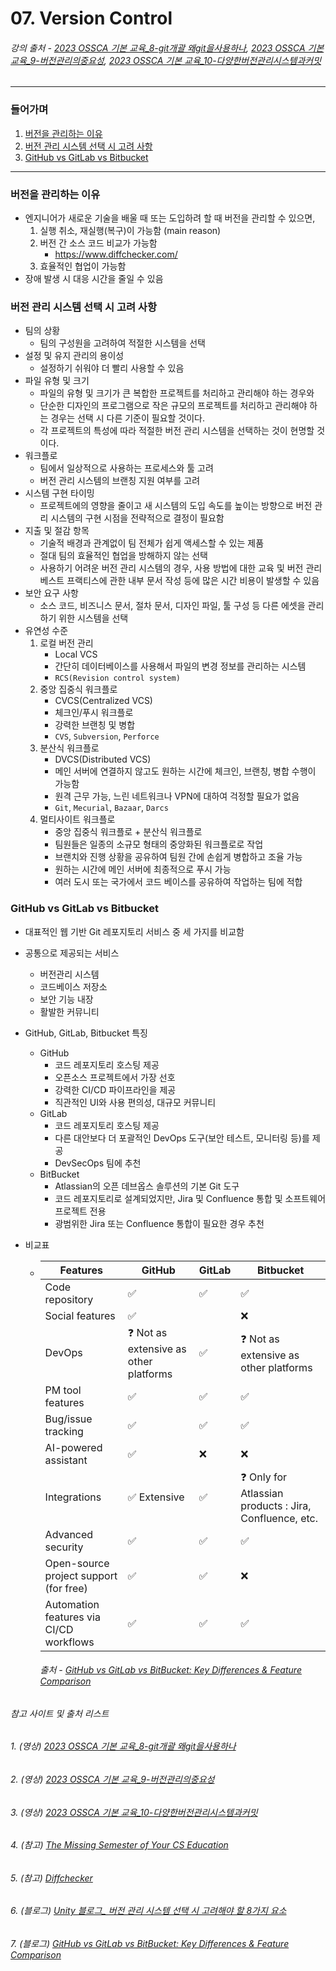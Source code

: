 # 07. Version Control

###### 강의 출처 - [2023 OSSCA 기본 교육_8-git개괄 왜git을사용하나](https://www.youtube.com/watch?v=BdgWZy87e9M&list=PL8MaVgZDhGk-z7cezrPFJ5y6v3GW_S1iF&index=10), [2023 OSSCA 기본 교육_9-버전관리의중요성](https://www.youtube.com/watch?v=UVz7WCx7HEI&list=PL8MaVgZDhGk-z7cezrPFJ5y6v3GW_S1iF&index=11), [2023 OSSCA 기본 교육_10-다양한버전관리시스템과커밋](https://www.youtube.com/watch?v=VVjQ6yQRFlc&list=PL8MaVgZDhGk-z7cezrPFJ5y6v3GW_S1iF&index=12)

***
### 들어가며
1. <a href="#reason">버전을 관리하는 이유</a>
2. <a href="#think">버전 관리 시스템 선택 시 고려 사항</a>
3. <a href="#compare">GitHub vs GitLab vs Bitbucket</a>

***
### <span id="reason">버전을 관리하는 이유</span>

- 엔지니어가 새로운 기술을 배울 때 또는 도입하려 할 때 버전을 관리할 수 있으면,
    1. 실행 취소, 재실행(복구)이 가능함  (main reason)
    2. 버전 간 소스 코드 비교가 가능함
        - https://www.diffchecker.com/
    3. 효율적인 협업이 가능함
- 장애 발생 시 대응 시간을 줄일 수 있음

### <span id="think">버전 관리 시스템 선택 시 고려 사항</span>
- 팀의 상황
    - 팀의 구성원을 고려하여 적절한 시스템을 선택
- 설정 및 유지 관리의 용이성
    - 설정하기 쉬워야 더 빨리 사용할 수 있음
- 파일 유형 및 크기
    - 파일의 유형 및 크기가 큰 복합한 프로젝트를 처리하고 관리해야 하는 경우와
    - 단순한 디자인의 프로그램으로 작은 규모의 프로젝트를 처리하고 관리해야 하는 경우는 선택 시 다른 기준이 필요할 것이다.
    - 각 프로젝트의 특성에 따라 적절한 버전 관리 시스템을 선택하는 것이 현명할 것이다.
- 워크플로
    - 팀에서 일상적으로 사용하는 프로세스와 툴 고려
    - 버전 관리 시스템의 브랜칭 지원 여부를 고려
- 시스템 구현 타이밍
    - 프로젝트에의 영향을 줄이고 새 시스템의 도입 속도를 높이는 방향으로 버전 관리 시스템의 구현 시점을 전략적으로 결정이 필요함
- 지출 및 절감 항목
    - 기술적 배경과 관계없이 팀 전체가 쉽게 액세스할 수 있는 제품
    - 절대 팀의 효율적인 협업을 방해하지 않는 선택
    - 사용하기 어려운 버전 관리 시스템의 경우, 사용 방법에 대한 교육 및 버전 관리 베스트 프랙티스에 관한 내부 문서 작성 등에 많은 시간 비용이 발생할 수 있음
- 보안 요구 사항
    - 소스 코드, 비즈니스 문서, 절차 문서, 디자인 파일, 툴 구성 등 다른 에셋을 관리하기 위한 시스템을 선택
- 유연성 수준
    1. 로컬 버전 관리 
        - Local VCS
        - 간단히 데이터베이스를 사용해서 파일의 변경 정보를 관리하는 시스템
        - `RCS(Revision control system)`
    1. 중앙 집중식 워크플로 
        - CVCS(Centralized VCS)
        - 체크인/푸시 워크플로
        - 강력한 브랜칭 및 병합
        - `CVS`, `Subversion`, `Perforce`
    2. 분산식 워크플로
        - DVCS(Distributed VCS)
        - 메인 서버에 연결하지 않고도 원하는 시간에 체크인, 브랜칭, 병합 수행이 가능함
        - 원격 근무 가능, 느린 네트워크나 VPN에 대하여 걱정할 필요가 없음
        - `Git`, `Mecurial`, `Bazaar`, `Darcs`
    3. 멀티사이트 워크플로
        - 중앙 집중식 워크플로 + 분산식 워크플로
        - 팀원들은 일종의 소규모 형태의 중앙화된 워크플로로 작업
        - 브랜치와 진행 상황을 공유하여 팀원 간에 손쉽게 병합하고 조율 가능
        - 원하는 시간에 메인 서버에 최종적으로 푸시 가능
        - 여러 도시 또는 국가에서 코드 베이스를 공유하여 작업하는 팀에 적합

### <span id="compare">GitHub vs GitLab vs Bitbucket</span>
- 대표적인 웹 기반 Git 레포지토리 서비스 중 세 가지를 비교함
- 공통으로 제공되는 서비스
  - 버전관리 시스템
  - 코드베이스 저장소
  - 보안 기능 내장
  - 활발한 커뮤니티
- GitHub, GitLab, Bitbucket 특징
  - GitHub
      - 코드 레포지토리 호스팅 제공
      - 오픈소스 프로젝트에서 가장 선호
      - 강력한 CI/CD 파이프라인을 제공
      - 직관적인 UI와 사용 편의성, 대규모 커뮤니티
  - GitLab
      - 코드 레포지토리 호스팅 제공
      - 다른 대안보다 더 포괄적인 DevOps 도구(보안 테스트, 모니터링 등)를 제공
      - DevSecOps 팀에 추천
  - BitBucket
      - Atlassian의 오픈 데브옵스 솔루션의 기본 Git 도구
      - 코드 레포지토리로 설계되었지만, Jira 및 Confluence 통합 및 소프트웨어 프로젝트 전용
      - 광범위한 Jira 또는 Confluence 통합이 필요한 경우 추천

- 비교표
  - | Features                                | GitHub                                  | GitLab | Bitbucket                                              |
    |-----------------------------------------|-----------------------------------------|--------|--------------------------------------------------------|
    | Code repository                         | ✅                                       | ✅      | ✅                                                      |
    | Social features                         | ✅                                       |        | ❌                                                      |
    | DevOps                                  | ❓  Not as extensive  as other platforms | ✅      | ❓ Not as extensive  as other platforms                 |
    | PM tool features                        | ✅                                       | ✅      | ✅                                                      |
    | Bug/issue tracking                      | ✅                                       | ✅      | ✅                                                      |
    | AI-powered assistant                    | ✅                                       | ❌      | ❌                                                      |
    | Integrations                            | ✅ Extensive                             | ✅      | ❓ Only for Atlassian products : Jira, Confluence, etc. |
    | Advanced security                       | ✅                                       | ✅      | ✅                                                      |
    | Open-source project support (for free)  | ✅                                       | ✅      | ❌                                                      |
    | Automation features via CI/CD workflows | ✅                                       | ✅      | ✅                                                      |
    ###### 출처 - [GitHub vs GitLab vs BitBucket: Key Differences & Feature Comparison](https://marker.io/blog/github-vs-gitlab-vs-bitbucket)

###### 참고 사이트 및 출처 리스트
###### 1. (영상) [2023 OSSCA 기본 교육_8-git개괄 왜git을사용하나](https://www.youtube.com/watch?v=BdgWZy87e9M&list=PL8MaVgZDhGk-z7cezrPFJ5y6v3GW_S1iF&index=10)
###### 2. (영상) [2023 OSSCA 기본 교육_9-버전관리의중요성](https://www.youtube.com/watch?v=UVz7WCx7HEI&list=PL8MaVgZDhGk-z7cezrPFJ5y6v3GW_S1iF&index=11)
###### 3. (영상) [2023 OSSCA 기본 교육_10-다양한버전관리시스템과커밋](https://www.youtube.com/watch?v=VVjQ6yQRFlc&list=PL8MaVgZDhGk-z7cezrPFJ5y6v3GW_S1iF&index=12)
###### 4. (참고) [The Missing Semester of Your CS Education](https://missing-semester-kr.github.io/)
###### 5. (참고) [Diffchecker](https://www.diffchecker.com/)
###### 6. (블로그) [Unity 블로그_ 버전 관리 시스템 선택 시 고려해야 할 8가지 요소](https://blog.unity.com/kr/games/8-factors-to-consider-when-choosing-a-version-control-system)
###### 7. (블로그) [GitHub vs GitLab vs BitBucket: Key Differences & Feature Comparison](https://marker.io/blog/github-vs-gitlab-vs-bitbucket)
